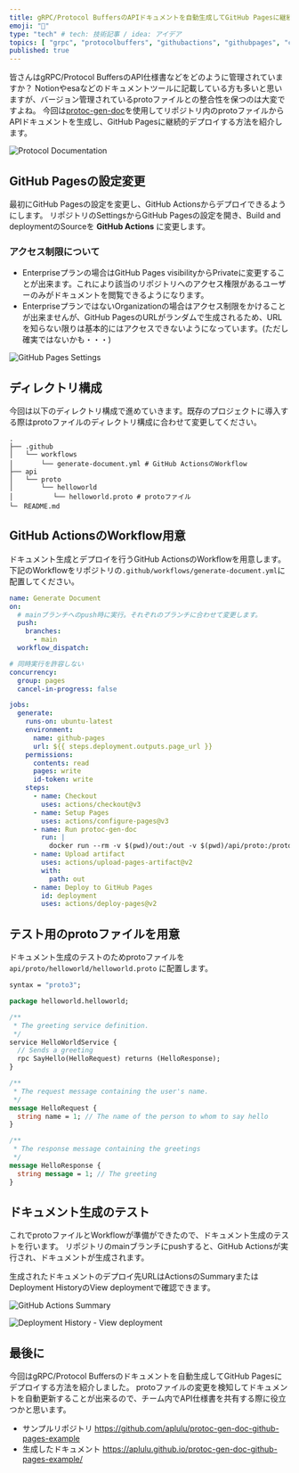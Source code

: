 ```yaml
---
title: gRPC/Protocol BuffersのAPIドキュメントを自動生成してGitHub Pagesに継続的デプロイする
emoji: "📖"
type: "tech" # tech: 技術記事 / idea: アイデア
topics: [ "grpc", "protocolbuffers", "githubactions", "githubpages", "ci" ]
published: true
---
```


皆さんはgRPC/Protocol BuffersのAPI仕様書などをどのように管理されていますか？
Notionやesaなどのドキュメントツールに記載している方も多いと思いますが、バージョン管理されているprotoファイルとの整合性を保つのは大変ですよね。
今回は[protoc-gen-doc](https://github.com/pseudomuto/protoc-gen-doc)を使用してリポジトリ内のprotoファイルからAPIドキュメントを生成し、GitHub Pagesに継続的デプロイする方法を紹介します。

![Protocol Documentation](/images/grpc-proto-generate-document/document_300w.jpg)

## GitHub Pagesの設定変更

最初にGitHub Pagesの設定を変更し、GitHub Actionsからデプロイできるようにします。
リポジトリのSettingsからGitHub Pagesの設定を開き、Build and deploymentのSourceを **GitHub Actions** に変更します。

### アクセス制限について

* Enterpriseプランの場合はGitHub Pages visibilityからPrivateに変更することが出来ます。これにより該当のリポジトリへのアクセス権限があるユーザーのみがドキュメントを閲覧できるようになります。
* EnterpriseプランではないOrganizationの場合はアクセス制限をかけることが出来ませんが、GitHub PagesのURLがランダムで生成されるため、URLを知らない限りは基本的にはアクセスできないようになっています。(ただし確実ではないかも・・・)

![GitHub Pages Settings](/images/grpc-proto-generate-document/githubpages-source.jpg)

## ディレクトリ構成

今回は以下のディレクトリ構成で進めていきます。既存のプロジェクトに導入する際はprotoファイルのディレクトリ構成に合わせて変更してください。

```
.
├── .github
│   └── workflows
│       └── generate-document.yml # GitHub ActionsのWorkflow
├── api
│   └── proto
│       └── helloworld
│          └── helloworld.proto # protoファイル
└─　README.md
```

## GitHub ActionsのWorkflow用意

ドキュメント生成とデプロイを行うGitHub ActionsのWorkflowを用意します。
下記のWorkflowをリポジトリの`.github/workflows/generate-document.yml`に配置してください。

```yaml
name: Generate Document
on:
  # mainブランチへのpush時に実行。それぞれのブランチに合わせて変更します。
  push:
    branches:
      - main
  workflow_dispatch:

# 同時実行を許容しない
concurrency:
  group: pages
  cancel-in-progress: false

jobs:
  generate:
    runs-on: ubuntu-latest
    environment:
      name: github-pages
      url: ${{ steps.deployment.outputs.page_url }}
    permissions:
      contents: read
      pages: write
      id-token: write
    steps:
      - name: Checkout
        uses: actions/checkout@v3
      - name: Setup Pages
        uses: actions/configure-pages@v3
      - name: Run protoc-gen-doc
        run: |
          docker run --rm -v $(pwd)/out:/out -v $(pwd)/api/proto:/proto pseudomuto/protoc-gen-doc --proto_path=/proto --doc_opt=html,index.html $(find api/proto -name "*.proto" | sed "s/api\/proto\///g")
      - name: Upload artifact
        uses: actions/upload-pages-artifact@v2
        with:
          path: out
      - name: Deploy to GitHub Pages
        id: deployment
        uses: actions/deploy-pages@v2
```

## テスト用のprotoファイルを用意

ドキュメント生成のテストのためprotoファイルを `api/proto/helloworld/helloworld.proto` に配置します。

```proto
syntax = "proto3";

package helloworld.helloworld;

/**
 * The greeting service definition.
 */
service HelloWorldService {
  // Sends a greeting
  rpc SayHello(HelloRequest) returns (HelloResponse);
}

/**
 * The request message containing the user's name.
 */
message HelloRequest {
  string name = 1; // The name of the person to whom to say hello
}

/**
 * The response message containing the greetings
 */
message HelloResponse {
  string message = 1; // The greeting
}
```

## ドキュメント生成のテスト

これでprotoファイルとWorkflowが準備ができたので、ドキュメント生成のテストを行います。
リポジトリのmainブランチにpushすると、GitHub Actionsが実行され、ドキュメントが生成されます。

生成されたドキュメントのデプロイ先URLはActionsのSummaryまたはDeployment HistoryのView deploymentで確認できます。

![GitHub Actions Summary](/images/grpc-proto-generate-document/actions-summary.jpg)

![Deployment History - View deployment](/images/grpc-proto-generate-document/view-deployment.jpg)

## 最後に

今回はgRPC/Protocol Buffersのドキュメントを自動生成してGitHub Pagesにデプロイする方法を紹介しました。
protoファイルの変更を検知してドキュメントを自動更新することが出来るので、チーム内でAPI仕様書を共有する際に役立つかと思います。

* サンプルリポジトリ https://github.com/aplulu/protoc-gen-doc-github-pages-example
* 生成したドキュメント https://aplulu.github.io/protoc-gen-doc-github-pages-example/
